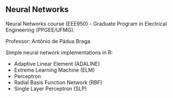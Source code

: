 ## Neural Networks
Neural Networks course (EEE950) - Graduate Program in Electrical Engineering (PPGEE/UFMG). 

Professor: Antônio de Pádua Braga.

Simple neural network implementations in R:


- Adaptive Linear Element (ADALINE)
- Extreme Learning Machine (ELM)
- Perceptron
- Radial Basis Function Network (RBF)
- Single Layer Perceptron (SLP)
